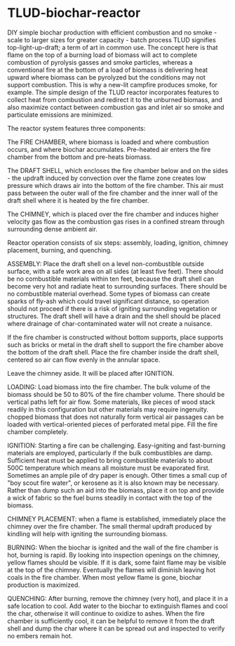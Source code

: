 # TLUD-biochar-reactor
DIY simple biochar production with efficient combustion and no smoke - scale to larger sizes for greater capacity - batch process
TLUD signifies top-light-up-draft; a term of art in common use. The concept here is that flame on the top of a burning load of biomass will act to complete combustion of pyrolysis gasses and smoke particles, whereas a conventional fire at the bottom of a load of biomass is delivering heat upward where biomass can be pyrolyzed but the conditions may not support combustion. This is why a new-lit campfire produces smoke, for example. The simple design of the TLUD reactor incorporates features to collect heat from combustion and redirect it to the unburned biomass, and also maximize contact between combustion gas and inlet air so smoke and particulate emissions are minimized.

The reactor system features three components:

The FIRE CHAMBER, where biomass is loaded and where combustion occurs, and where biochar accumulates. Pre-heated air enters the fire chamber from the bottom and pre-heats biomass.

The DRAFT SHELL, which encloses the fire chamber below and on the sides - the updraft induced by convection over the flame zone creates low pressure which draws air into the bottom of the fire chamber. This air must pass between the outer wall of the fire chamber and the inner wall of the draft shell where it is heated by the fire chamber.

The CHIMNEY, which is placed over the fire chamber and induces higher velocity gas flow as the combustion gas rises in a confined stream through surrounding dense ambient air.

Reactor operation consists of six steps: assembly, loading, ignition, chimney placement, burning, and quenching.

ASSEMBLY: Place the draft shell on a level non-combustible outside surface, with a safe work area on all sides (at least five feet). There should be no combustible materials within ten feet, because the draft shell can become very hot and radiate heat to surrounding surfaces. There should be no combustible material overhead. Some types of biomass can create sparks of fly-ash which could travel significant distance, so operation should not proceed if there is a risk of igniting surrounding vegetation or structures. The draft shell will have a drain and the shell should be placed where drainage of char-contaminated water will not create a nuisance.

If the fire chamber is constructed without bottom supports, place supports such as bricks or metal in the draft shell to support the fire chamber above the bottom of the draft shell. Place the fire chamber inside the draft shell, centered so air can flow evenly in the annular space.

Leave the chimney aside. It will be placed after IGNITION.

LOADING: Load biomass into the fire chamber. The bulk volume of the biomass should be 50 to 80% of the fire chamber volume. There should be vertical paths left for air flow. Some materials, like pieces of wood stack readily in this configuration but other materials may require ingenuity. chopped biomass that does not naturally form vertical air passages can be loaded with vertical-oriented pieces of perforated metal pipe. Fill the fire chamber completely.

IGNITION: Starting a fire can be challenging. Easy-igniting and fast-burning materials are employed, particularly if the bulk combustibles are damp. Sufficient heat must be applied to bring combustible materials to about 500C temperature which means all moisture must be evaporated first. Sometimes an ample pile of dry paper is enough. Other times a small cup of "boy scout fire water", or kerosene as it is also known may be necessary. Rather than dump such an aid into the biomass, place it on top and provide a wick of fabric so the fuel burns steadily in contact with the top of the biomass.

CHIMNEY PLACEMENT: when a flame is established, immediately place the chimney over the fire chamber. The small thermal updraft produced by kindling will help with igniting the surrounding biomass.

BURNING: When the biochar is ignited and the wall of the fire chamber is hot, burning is rapid. By looking into inspection openings on the chimney, yellow flames should be visible. If it is dark, some faint flame may be visible at the top of the chimney. Eventually the flames will diminish leaving hot coals in the fire chamber. When most yellow flame is gone, biochar production is maximized.

QUENCHING: After burning, remove the chimney (very hot), and place it in a safe location to cool. Add water to the biochar to extinguish flames and cool the char, otherwise it will continue to oxidize to ashes. When the fire chamber is sufficiently cool, it can be helpful to remove it from the draft shell and dump the char where it can be spread out and inspected to verify no embers remain hot.
